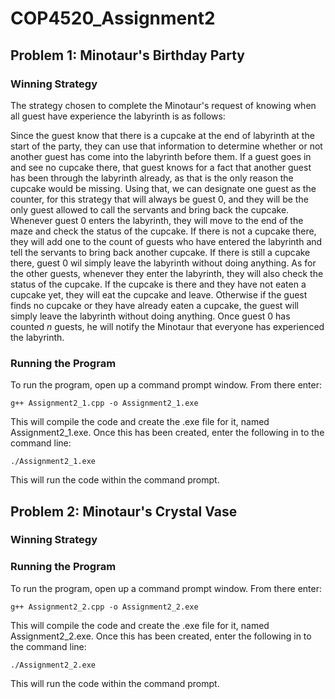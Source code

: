 # COP4520_Assignment2
## Problem 1: Minotaur's Birthday Party
### Winning Strategy
The strategy chosen to complete the Minotaur's request of knowing when all guest have experience the labyrinth is as follows:

Since the guest know that there is a cupcake at the end of labyrinth at the start of the party, they can use that information to determine whether or not another guest has come into the labyrinth before them. If a guest goes in and see no cupcake there, that guest knows for a fact that another guest has been through the labyrinth already, as that is the only reason the cupcake would be missing. Using that, we can designate one guest as the counter, for this strategy that will always be guest 0, and they will be the only guest allowed to call the servants and bring back the cupcake. Whenever guest 0 enters the labyrinth, they will move to the end of the maze and check the status of the cupcake. If there is not a cupcake there, they will add one to the count of guests who have entered the labyrinth and tell the servants to bring back another cupcake. If there is still a cupcake there, guest 0 wil simply leave the labyrinth without doing anything. As for the other guests, whenever they enter the labyrinth, they will also check the status of the cupcake. If the cupcake is there and they have not eaten a cupcake yet, they will eat the cupcake and leave. Otherwise if the guest finds no cupcake or they have already eaten a cupcake, the guest will simply leave the labyrinth without doing anything. Once guest 0 has counted *n* guests, he will notify the Minotaur that everyone has experienced the labyrinth.

### Running the Program
To run the program, open up a command prompt window. From there enter:
```
g++ Assignment2_1.cpp -o Assignment2_1.exe
```
This will compile the code and create the .exe file for it, named Assignment2_1.exe. Once this has been created, enter the following in to the command line:
```
./Assignment2_1.exe
```
This will run the code within the command prompt.

## Problem 2: Minotaur's Crystal Vase
### Winning Strategy

### Running the Program
To run the program, open up a command prompt window. From there enter:
```
g++ Assignment2_2.cpp -o Assignment2_2.exe
```
This will compile the code and create the .exe file for it, named Assignment2_2.exe. Once this has been created, enter the following in to the command line:
```
./Assignment2_2.exe
```
This will run the code within the command prompt.